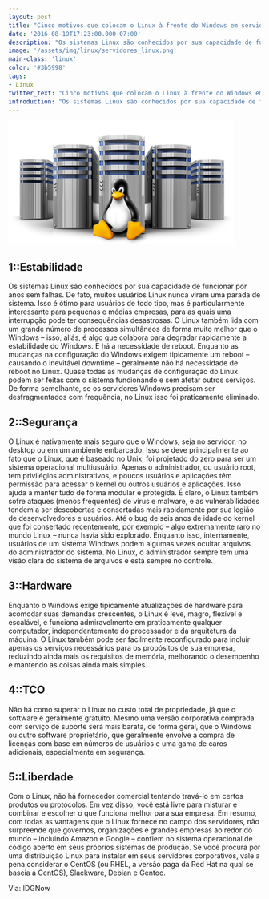 ```yaml
---
layout: post
title: "Cinco motivos que colocam o Linux à frente do Windows em servidores"
date: '2016-08-19T17:23:00.000-07:00'
description: "Os sistemas Linux são conhecidos por sua capacidade de funcionar por anos sem falhas."
image: '/assets/img/linux/servidores_linux.png'
main-class: 'linux'
color: '#3b5998'
tags:
- Linux
twitter_text: "Cinco motivos que colocam o Linux à frente do Windows em servidores"
introduction: "Os sistemas Linux são conhecidos por sua capacidade de funcionar por anos sem falhas."
---
```


![Blig Linux](/assets/img/linux/servidores_linux.png "Servidores Linux")

## 1::Estabilidade

Os sistemas Linux são conhecidos por sua capacidade de funcionar por anos sem falhas. De fato, muitos usuários Linux nunca viram uma parada de sistema. Isso é ótimo para usuários de todo tipo, mas é particularmente interessante para pequenas e médias empresas, para as quais uma interrupção pode ter consequências desastrosas.
O Linux também lida com um grande número de processos simultâneos de forma muito melhor que o Windows – isso, aliás, é algo que colabora para degradar rapidamente a estabilidade do Windows.
E há a necessidade de reboot. Enquanto as mudanças na configuração do Windows exigem tipicamente um reboot – causando o inevitável downtime – geralmente não há necessidade de reboot no Linux. Quase todas as mudanças de configuração do Linux podem ser feitas com o sistema funcionando e sem afetar outros serviços.
De forma semelhante, se os servidores Windows precisam ser desfragmentados com frequência, no Linux isso foi praticamente eliminado.


## 2::Segurança

O Linux é nativamente mais seguro que o Windows, seja no servidor, no desktop ou em um ambiente embarcado. Isso se deve principalmente ao fato que o Linux, que é baseado no Unix, foi projetado do zero para ser um sistema operacional multiusuário. Apenas o administrador, ou usuário root, tem privilégios administrativos, e poucos usuários e aplicações têm permissão para acessar o kernel ou outros usuários e aplicações. Isso ajuda a manter tudo de forma modular e protegida.
É claro, o Linux também sofre ataques (menos frequentes) de vírus e malware, e as vulnerabilidades tendem a ser descobertas e consertadas mais rapidamente por sua legião de desenvolvedores e usuários. Até o bug de seis anos de idade do kernel que foi consertado recentemente, por exemplo – algo extremamente raro no mundo Linux – nunca havia sido explorado.
Enquanto isso, internamente, usuários de um sistema Windows podem algumas vezes ocultar arquivos do administrador do sistema. No Linux, o administrador sempre tem uma visão clara do sistema de arquivos e está sempre no controle.


## 3::Hardware

Enquanto o Windows exige tipicamente atualizações de hardware para acomodar suas demandas crescentes, o Linux é leve, magro, flexível e escalável, e funciona admiravelmente em praticamente qualquer computador, independentemente do processador e da arquitetura da máquina.
O Linux também pode ser facilmente reconfigurado para incluir apenas os serviços necessários para os propósitos de sua empresa, reduzindo ainda mais os requisitos de memória, melhorando o desempenho e mantendo as coisas ainda mais simples.


## 4::TCO

Não há como superar o Linux no custo total de propriedade, já que o software é geralmente gratuito. Mesmo uma versão corporativa comprada com serviço de suporte será mais barata, de forma geral, que o Windows ou outro software proprietário, que geralmente envolve a compra de licenças com base em números de usuários e uma gama de caros adicionais, especialmente em segurança.


## 5::Liberdade

Com o Linux, não há fornecedor comercial tentando travá-lo em certos produtos ou protocolos. Em vez disso, você está livre para misturar e combinar e escolher o que funciona melhor para sua empresa.
Em resumo, com todas as vantagens que o Linux fornece no campo dos servidores, não surpreende que governos, organizações e grandes empresas ao redor do mundo – incluindo Amazon e Google – confiem no sistema operacional de código aberto em seus próprios sistemas de produção.
Se você procura por uma distribuição Linux para instalar em seus servidores corporativos, vale a pena considerar o CentOS (ou RHEL, a versão paga da Red Hat na qual se baseia a CentOS), Slackware, Debian e Gentoo.


Via: IDGNow


